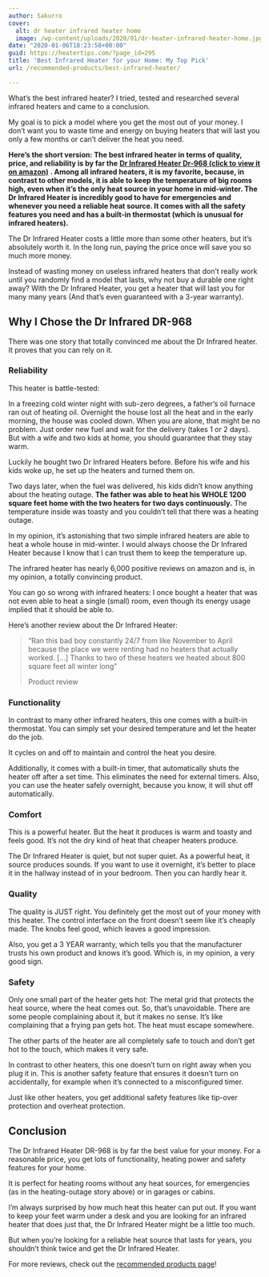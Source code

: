 ```yaml
---
author: Sakurro
cover:
  alt: dr heater infrared heater home
  image: /wp-content/uploads/2020/01/dr-heater-infrared-heater-home.jpg
date: "2020-01-06T18:23:58+00:00"
guid: https://heatertips.com/?page_id=295
title: 'Best Infrared Heater for your Home: My Top Pick'
url: /recommended-products/best-infrared-heater/

---
```

What’s the best infrared heater? I tried, tested and researched several infrared heaters and came to a conclusion.

My goal is to pick a model where you get the most out of your money. I don’t want you to waste time and energy on buying heaters that will last you only a few months or can’t deliver the heat you need.

**Here’s the short version: The best infrared heater in terms of quality, price, and reliability is by far the** [**Dr Infrared Heater Dr-968 (click to view it on amazon)**](https://www.amazon.com/Dr-Infrared-Heater-Portable-1500-Watt/dp/B002QZ11J6/ref=as_li_ss_tl?crid=1Z796YYBSCYXT&keywords=dr+infrared+heater&qid=1578427646&sprefix=dr+infrare,aps,278&sr=8-4&linkCode=ll1&tag=heatertips-20&linkId=e84d6163b83a30dbc5a70e5a5f4b38e0&language=en_US) **. Among all infrared heaters, it is my favorite, because, in contrast to other models, it is able to keep the temperature of big rooms high, even when it’s the only heat source in your home in mid-winter. The Dr Infrared Heater is incredibly good to have for emergencies and whenever you need a reliable heat source. It comes with all the safety features you need and has a built-in thermostat (which is unusual for infrared heaters).**

The Dr Infrared Heater costs a little more than some other heaters, but it’s absolutely worth it. In the long run, paying the price once will save you so much more money.

Instead of wasting money on useless infrared heaters that don’t really work until you randomly find a model that lasts, why not buy a durable one right away? With the Dr Infrared Heater, you get a heater that will last you for many many years (And that’s even guaranteed with a 3-year warranty).

## Why I Chose the Dr Infrared DR-968

There was one story that totally convinced me about the Dr Infrared heater. It proves that you can rely on it.

### Reliability

This heater is battle-tested:

In a freezing cold winter night with sub-zero degrees, a father’s oil furnace ran out of heating oil. Overnight the house lost all the heat and in the early morning, the house was cooled down. When you are alone, that might be no problem. Just order new fuel and wait for the delivery (takes 1 or 2 days). But with a wife and two kids at home, you should guarantee that they stay warm.

Luckily he bought two Dr Infrared Heaters before. Before his wife and his kids woke up, he set up the heaters and turned them on.

Two days later, when the fuel was delivered, his kids didn’t know anything about the heating outage. **The father was able to heat his WHOLE 1200 square feet home with the two heaters for two days continuously.** The temperature inside was toasty and you couldn’t tell that there was a heating outage.

In my opinion, it’s astonishing that two simple infrared heaters are able to heat a whole house in mid-winter. I would always choose the Dr Infrared Heater because I know that I can trust them to keep the temperature up.

The infrared heater has nearly 6,000 positive reviews on amazon and is, in my opinion, a totally convincing product.

You can go so wrong with infrared heaters: I once bought a heater that was not even able to heat a single (small) room, even though its energy usage implied that it should be able to.

Here’s another review about the Dr Infrared Heater:

> “Ran this bad boy constantly 24/7 from like November to April because the place we were renting had no heaters that actually worked. \[...\] Thanks to two of these heaters we heated about 800 square feet all winter long”
>
>  Product review

### Functionality

In contrast to many other infrared heaters, this one comes with a built-in thermostat. You can simply set your desired temperature and let the heater do the job.

It cycles on and off to maintain and control the heat you desire.

Additionally, it comes with a built-in timer, that automatically shuts the heater off after a set time. This eliminates the need for external timers. Also, you can use the heater safely overnight, because you know, it will shut off automatically.

### Comfort

This is a powerful heater. But the heat it produces is warm and toasty and feels good. It’s not the dry kind of heat that cheaper heaters produce.

The Dr Infrared Heater is quiet, but not super quiet. As a powerful heat, it source produces sounds. If you want to use it overnight, it’s better to place it in the hallway instead of in your bedroom. Then you can hardly hear it.

### Quality

The quality is JUST right. You definitely get the most out of your money with this heater. The control interface on the front doesn’t seem like it’s cheaply made. The knobs feel good, which leaves a good impression.

Also, you get a 3 YEAR warranty, which tells you that the manufacturer trusts his own product and knows it’s good. Which is, in my opinion, a very good sign.

### Safety

Only one small part of the heater gets hot: The metal grid that protects the heat source, where the heat comes out. So, that’s unavoidable. There are some people complaining about it, but it makes no sense. It’s like complaining that a frying pan gets hot. The heat must escape somewhere.

The other parts of the heater are all completely safe to touch and don’t get hot to the touch, which makes it very safe.

In contrast to other heaters, this one doesn’t turn on right away when you plug it in. This is another safety feature that ensures it doesn’t turn on accidentally, for example when it’s connected to a misconfigured timer.

Just like other heaters, you get additional safety features like tip-over protection and overheat protection.

## Conclusion

The Dr Infrared Heater DR-968 is by far the best value for your money. For a reasonable price, you get lots of functionality, heating power and safety features for your home.

It is perfect for heating rooms without any heat sources, for emergencies (as in the heating-outage story above) or in garages or cabins.

I’m always surprised by how much heat this heater can put out. If you want to keep your feet warm under a desk and you are looking for an infrared heater that does just that, the Dr Infrared Heater might be a little too much.

But when you’re looking for a reliable heat source that lasts for years, you shouldn’t think twice and get the Dr Infrared Heater.

For more reviews, check out the [recommended products page](/recommended-products/)!
